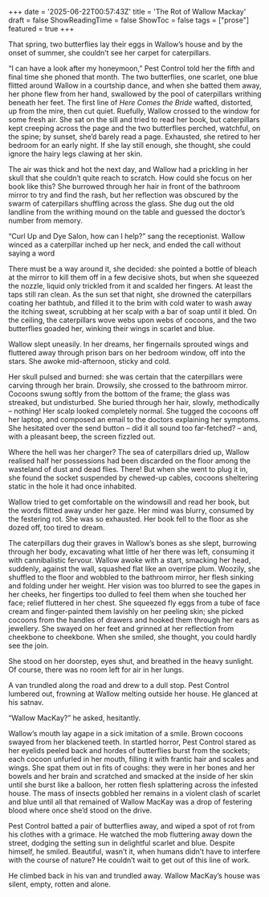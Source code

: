 +++
date = '2025-06-22T00:57:43Z'
title = 'The Rot of Wallow Mackay'
draft = false
ShowReadingTime = false
ShowToc = false
tags = ["prose"]
featured = true
+++

That spring, two butterflies lay their eggs in Wallow’s house and by the onset of summer, she couldn’t see her carpet for caterpillars.

“I can have a look after my honeymoon,” Pest Control told her the fifth and final time she phoned that month. The two butterflies, one scarlet, one blue flitted around Wallow in a courtship dance, and when she batted them away, her phone flew from her hand, swallowed by the pool of caterpillars writhing beneath her feet. The first line of _Here Comes the Bride_ wafted, distorted, up from the mire, then cut quiet. Ruefully, Wallow crossed to the window for some fresh air. She sat on the sill and tried to read her book, but caterpillars kept creeping across the page and the two butterflies perched, watchful, on the spine; by sunset, she’d barely read a page. Exhausted, she retired to her bedroom for an early night. If she lay still enough, she thought, she could ignore the hairy legs clawing at her skin.

The air was thick and hot the next day, and Wallow had a prickling in her skull that she couldn’t quite reach to scratch. How could she focus on her book like this? She burrowed through her hair in front of the bathroom mirror to try and find the rash, but her reflection was obscured by the swarm of caterpillars shuffling across the glass. She dug out the old landline from the writhing mound on the table and guessed the doctor’s number from memory.

“Curl Up and Dye Salon, how can I help?” sang the receptionist. Wallow winced as a caterpillar inched up her neck, and ended the call without saying a word

There must be a way around it, she decided: she pointed a bottle of bleach at the mirror to kill them off in a few decisive shots, but when she squeezed the nozzle, liquid only trickled from it and scalded her fingers. At least the taps still ran clean. As the sun set that night, she drowned the caterpillars coating her bathtub, and filled it to the brim with cold water to wash away the itching sweat, scrubbing at her scalp with a bar of soap until it bled. On the ceiling, the caterpillars wove webs upon webs of cocoons, and the two butterflies goaded her, winking their wings in scarlet and blue.

Wallow slept uneasily. In her dreams, her fingernails sprouted wings and fluttered away through prison bars on her bedroom window, off into the stars. She awoke mid-afternoon, sticky and cold.

Her skull pulsed and burned: she was certain that the caterpillars were carving through her brain. Drowsily, she crossed to the bathroom mirror. Cocoons swung softly from the bottom of the frame; the glass was streaked, but undisturbed. She buried through her hair, slowly, methodically – nothing! Her scalp looked completely normal. She tugged the cocoons off her laptop, and composed an email to the doctors explaining her symptoms. She hesitated over the send button – did it all sound too far-fetched? – and, with a pleasant beep, the screen fizzled out.

Where the hell was her charger? The sea of caterpillars dried up, Wallow realised half her possessions had been discarded on the floor among the wasteland of dust and dead flies. There! But when she went to plug it in, she found the socket suspended by chewed-up cables, cocoons sheltering static in the hole it had once inhabited.

Wallow tried to get comfortable on the windowsill and read her book, but the words flitted away under her gaze. Her mind was blurry, consumed by the festering rot. She was so exhausted. Her book fell to the floor as she dozed off, too tired to dream.

The caterpillars dug their graves in Wallow’s bones as she slept, burrowing through her body, excavating what little of her there was left, consuming it with cannibalistic fervour. Wallow awoke with a start, smacking her head, suddenly, against the wall, squashed flat like an overripe plum. Woozily, she shuffled to the floor and wobbled to the bathroom mirror, her flesh sinking and folding under her weight. Her vision was too blurred to see the gapes in her cheeks, her fingertips too dulled to feel them when she touched her face; relief fluttered in her chest. She squeezed fly eggs from a tube of face cream and finger-painted them lavishly on her peeling skin; she picked cocoons from the handles of drawers and hooked them through her ears as jewellery. She swayed on her feet and grinned at her reflection from cheekbone to cheekbone. When she smiled, she thought, you could hardly see the join.

She stood on her doorstep, eyes shut, and breathed in the heavy sunlight. Of course, there was no room left for air in her lungs.

A van trundled along the road and drew to a dull stop. Pest Control lumbered out, frowning at Wallow melting outside her house. He glanced at his satnav. 

“Wallow MacKay?” he asked, hesitantly.

Wallow’s mouth lay agape in a sick imitation of a smile. Brown cocoons swayed from her blackened teeth. In startled horror, Pest Control stared as her eyelids peeled back and hordes of butterflies burst from the sockets; each cocoon unfurled in her mouth, filling it with frantic hair and scales and wings. She spat them out in fits of coughs: they were in her bones and her bowels and her brain and scratched and smacked at the inside of her skin until she burst like a balloon, her rotten flesh splattering across the infested house. The mass of insects gobbled her remains in a violent clash of scarlet and blue until all that remained of Wallow MacKay was a drop of festering blood where once she’d stood on the drive.

Pest Control batted a pair of butterflies away, and wiped a spot of rot from his clothes with a grimace. He watched the mob fluttering away down the street, dodging the setting sun in delightful scarlet and blue. Despite himself, he smiled. Beautiful, wasn’t it, when humans didn’t have to interfere with the course of nature? He couldn’t wait to get out of this line of work.

He climbed back in his van and trundled away. Wallow MacKay’s house was silent, empty, rotten and alone.